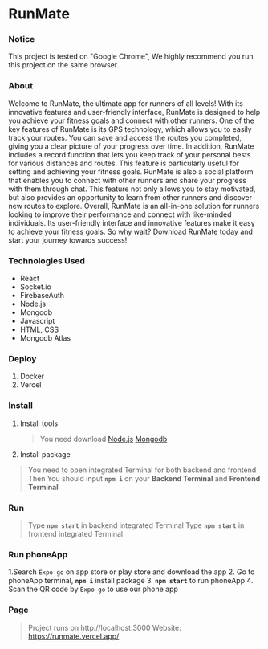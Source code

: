 # RunMate

### Notice

This project is tested on "Google Chrome", We highly recommend you run this project on the same browser.

### About

Welcome to RunMate, the ultimate app for runners of all levels! With its innovative features and user-friendly interface, RunMate is designed to help you achieve your fitness goals and connect with other runners.
One of the key features of RunMate is its GPS technology, which allows you to easily track your routes. You can save and access the routes you completed, giving you a clear picture of your progress over time. In addition, RunMate includes a record function that lets you keep track of your personal bests for various distances and routes. This feature is particularly useful for setting and achieving your fitness goals.
RunMate is also a social platform that enables you to connect with other runners and share your progress with them through chat. This feature not only allows you to stay motivated, but also provides an opportunity to learn from other runners and discover new routes to explore.
Overall, RunMate is an all-in-one solution for runners looking to improve their performance and connect with like-minded individuals. Its user-friendly interface and innovative features make it easy to achieve your fitness goals. So why wait? Download RunMate today and start your journey towards success!

### Technologies Used

 * React
* Socket.io
* FirebaseAuth
* Node.js
* Mongodb
* Javascript
* HTML, CSS
* Mongodb Atlas

### Deploy

1. Docker
2. Vercel

### Install

1. Install tools

   > You need download
   > [Node.js](https://nodejs.org/en/download/)
   > [Mongodb](https://www.mongodb.com/try/download/community)

2. Install package

> You need to open integrated Terminal for both backend and frontend
> Then You should input **`npm i`** on your **Backend Terminal** and **Frontend Terminal**

### Run

> Type **`npm start`** in backend integrated Terminal
> Type **`npm start`** in frontend integrated Terminal

### Run phoneApp

1.Search `Expo go` on app store or play store and download the app 2. Go to phoneApp terminal, **`npm i`** install package 3. **`npm start`** to run phoneApp 4. Scan the QR code by `Expo go` to use our phone app

### Page

> Project runs on http://localhost:3000
> Website: https://runmate.vercel.app/
